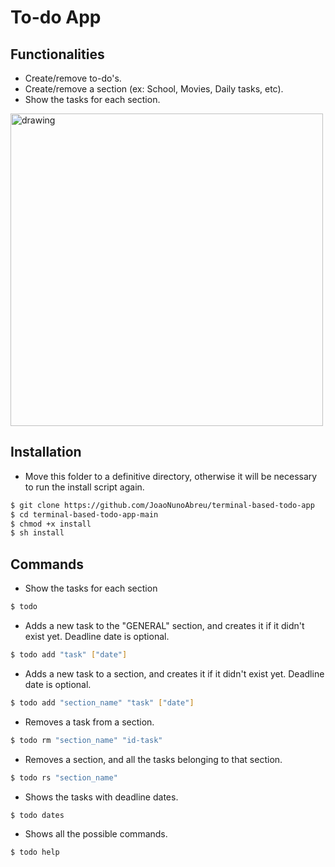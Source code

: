 # To-do App

## Functionalities

* Create/remove to-do's.
* Create/remove a section (ex: School, Movies, Daily tasks, etc).
* Show the tasks for each section.

<img src="https://i.imgur.com/05jNN4e.png" alt="drawing" width="500"/>

## Installation

- Move this folder to a definitive directory, otherwise it will be necessary to run the install script again.

```bash 
$ git clone https://github.com/JoaoNunoAbreu/terminal-based-todo-app
$ cd terminal-based-todo-app-main
$ chmod +x install
$ sh install
```

## Commands

* Show the tasks for each section

```bash
$ todo
```

* Adds a new task to the "GENERAL" section, and creates it if it didn't exist yet. Deadline date is optional.

```bash
$ todo add "task" ["date"]
```

* Adds a new task to a section, and creates it if it didn't exist yet. Deadline date is optional.

```bash
$ todo add "section_name" "task" ["date"]
```

* Removes a task from a section.

```bash
$ todo rm "section_name" "id-task"
```

* Removes a section, and all the tasks belonging to that section.

```bash
$ todo rs "section_name"
```

* Shows the tasks with deadline dates.

```bash
$ todo dates
```

* Shows all the possible commands.

```bash
$ todo help
```
